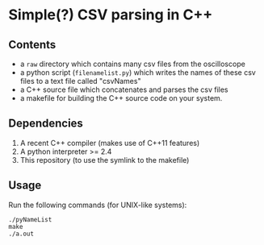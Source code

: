 # Simple(?) CSV parsing in C++

## Contents
* a `raw` directory which contains many csv files from the oscilloscope
* a python script (`filenamelist.py`) which writes the names of these csv files to a text file called "csvNames"
* a C++ source file which concatenates and parses the csv files
* a makefile for building the C++ source code on your system.

## Dependencies
1. A recent C++ compiler (makes use of C++11 features)
2. A python interpreter >= 2.4
3. This repository (to use the symlink to the makefile)

## Usage
Run the following commands (for UNIX-like systems):
```
./pyNameList
make
./a.out
```
